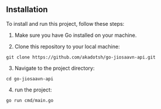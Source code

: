 ## Installation

To install and run this project, follow these steps:

1. Make sure you have Go installed on your machine.

2. Clone this repository to your local machine:

```
git clone https://github.com/akadotsh/go-jiosaavn-api.git
```

3. Navigate to the project directory:

```
cd go-jiosaavn-api
```

4. run the project:

```
go run cmd/main.go
```
